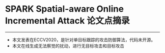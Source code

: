 # SPARK Spatial-aware Online Incremental Attack 论文点摘录
***
- 本文发表在ECCV2020，是针对单目标跟踪的攻击防御算法，代码未开源。
- 本文在线生成无法察觉的扰动，进行无目标攻击和目标攻击